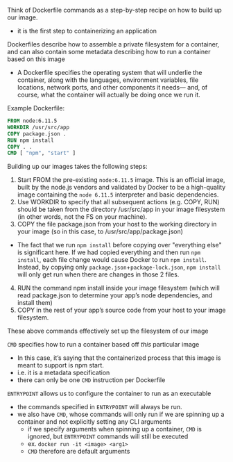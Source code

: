 
Think of Dockerfile commands as a step-by-step recipe on how to build up our image.
- it is the first step to containerizing an application

Dockerfiles describe how to assemble a private filesystem for a container, and can also contain some metadata describing how to run a container based on this image
- A Dockerfile specifies the operating system that will underlie the container, along with the languages, environment variables, file locations, network ports, and other components it needs— and, of course, what the container will actually be doing once we run it.

Example Dockerfile:
```dockerfile
FROM node:6.11.5
WORKDIR /usr/src/app
COPY package.json .
RUN npm install
COPY . .
CMD [ "npm", "start" ]
```

Building up our images takes the following steps:

1. Start FROM the pre-existing `node:6.11.5` image. This is an official image, built by the node.js vendors and validated by Docker to be a high-quality image containing the `node 6.11.5` interpreter and basic dependencies.
2. Use WORKDIR to specify that all subsequent actions (e.g. COPY, RUN) should be taken from the directory /usr/src/app in your image filesystem (in other words, not the FS on your machine).
3. COPY the file package.json from your host to the working directory in your image (so in this case, to /usr/src/app/package.json)
  - The fact that we run `npm install` before copying over "everything else" is significant here. If we had copied everything and then run `npm install`, each file change would cause Docker to run `npm install`. Instead, by copying only `package.json`+`package-lock.json`, `npm install` will only get run when there are changes in those 2 files.
4. RUN the command npm install inside your image filesystem (which will read package.json to determine your app’s node dependencies, and install them)
5. COPY in the rest of your app’s source code from your host to your image filesystem.

These above commands effectively set up the filesystem of our image

`CMD` specifies how to run a container based off *this* particular image
- In this case, it’s saying that the containerized process that this image is meant to support is npm start.
- i.e. it is a metadata specification
- there can only be one `CMD` instruction per Dockerfile

`ENTRYPOINT` allows us to configure the container to run as an executable
- the commands specified in `ENTRYPOINT` will always be run.
- we also have `CMD`, whose commands will only run if we are spinning up a container and not explicitly setting any CLI arguments
	- if we specify arguments when spinning up a container, `CMD` is ignored, but `ENTRYPOINT` commands will still be executed
	- ex. `docker run -it <image> <arg1>`
	- `CMD` therefore are default arguments
